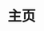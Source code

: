 ---
  home: true
  icon: home
  title: 主页
  footer: '
  <a href="https://vuepress.vuejs.org/"><img src="https://img.shields.io/badge/VuePress-2.0.0-brightgreen?style=flat&logo=vue.js" alt=\"VuePress"></a> <a href="https://github.com/vuepress-theme-hope/vuepress-theme-hope"><img src="https://img.shields.io/badge/Theme-Hope-3eaf7c?style=flat" alt="Theme"></a> <a href="https://vercel.com/"><img src="https://img.shields.io/badge/Vercel-gray?style=flat&logo=vercel" alt="Vercel"></a><br>
  <b>网站制作：<a href="https://space.bilibili.com/321425686/">轻虹空雨</a> | 背景图作者: <a href="https://space.bilibili.com/1203140540">阿巴Abba_</a></b>'
  bgImage: https://pic.mufeng086.com/i/2023/09/22/ixv1yn.webp
  bgImageStyle:
    background-attachment: fixed
  heroFullScreen: true
  heroText: 木绘社
  tagline: 由高木同学粉丝组成的同人动画制作团队
  actions:
    - text: 关于
      link: ./about/

    - text: ↗️
      link: .
      icon: language

---